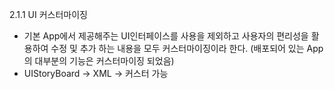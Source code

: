 2.1.1 UI 커스터마이징
 -  기본 App에서 제공해주는 UI인터페이스를 사용을 제외하고 사용자의 편리성을 활용하여 수정 및 추가 하는 내용을 모두 커스터마이징이라 한다. (배포되어 있는 App의 대부분의 기능은 커스터마이징 되었음)
 - UIStoryBoard -> XML -> 커스터 가능
